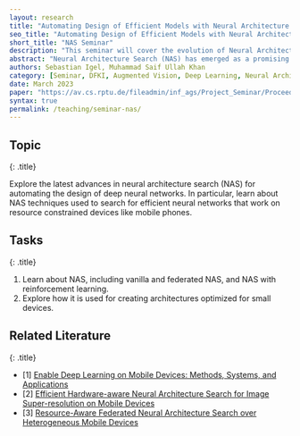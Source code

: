 ```yaml
---
layout: research
title: "Automating Design of Efficient Models with Neural Architecture Search (Seminar)"
seo_title: "Automating Design of Efficient Models with Neural Architecture Search"
short_title: "NAS Seminar"
description: "This seminar will cover the evolution of Neural Architecture Search (NAS) techniques and their integration with hardware-aware strategies to design efficient deep learning models."
abstract: "Neural Architecture Search (NAS) has emerged as a promising field in deep learning, offering automated methods to find more accurate neural network architectures for various tasks. As deep learning models grow in complexity, the demand for not only accurate, but efficient models in terms of hardware resource utilization rises. This paper provides an overview of various NAS techniques with focus on hardware-aware strategies. The evolution of NAS ranging from traditional reinforcement-learning to more recent gradient optimization techniques is explored, while also delving into hardware specific objectives such as latency, model size and their integration into the NAS process. Further the impact of NAS is examined on different applications featuring a recent training-free image classification approach utilizing knowledge distillation (DisWOT) and a differentiable hardware-aware NAS for Image Super-Resolution (EHANAS). This survey highlights the promising advancement as well as open research challenges, while investigating how this relatively new research field manages to automatically find accurate and efficient neural network architectures."
authors: Sebastian Igel, Muhammad Saif Ullah Khan
category: [Seminar, DFKI, Augmented Vision, Deep Learning, Neural Architecture Search]
date: March 2023
paper: "https://av.cs.rptu.de/fileadmin/inf_ags/Project_Seminar/Proceedings_CVDL_SS2023.pdf#page=17.00"
syntax: true
permalink: /teaching/seminar-nas/
---
```


## Topic
{: .title}

Explore the latest advances in neural architecture search (NAS) for automating the design of deep neural networks. In particular, learn about NAS techniques used to search for efficient neural networks that work on resource constrained devices like mobile phones.

## Tasks
{: .title}

1. Learn about NAS, including vanilla and federated NAS, and NAS with reinforcement learning.
2. Explore how it is used for creating architectures optimized for small devices.


## Related Literature
{: .title}

- [1] [Enable Deep Learning on Mobile Devices: Methods, Systems, and Applications](https://dl.acm.org/doi/full/10.1145/3486618)
- [2] [Efficient Hardware-aware Neural Architecture Search for Image Super-resolution on Mobile Devices](https://openaccess.thecvf.com/content/ACCV2022/papers/Zhang_Efficient_Hardware-aware_Neural_Architecture_Search_for_Image_Super-resolution_on_Mobile_ACCV_2022_paper.pdf)
- [3] [Resource-Aware Federated Neural Architecture Search over Heterogeneous Mobile Devices](https://ieeexplore.ieee.org/document/9973344/)

